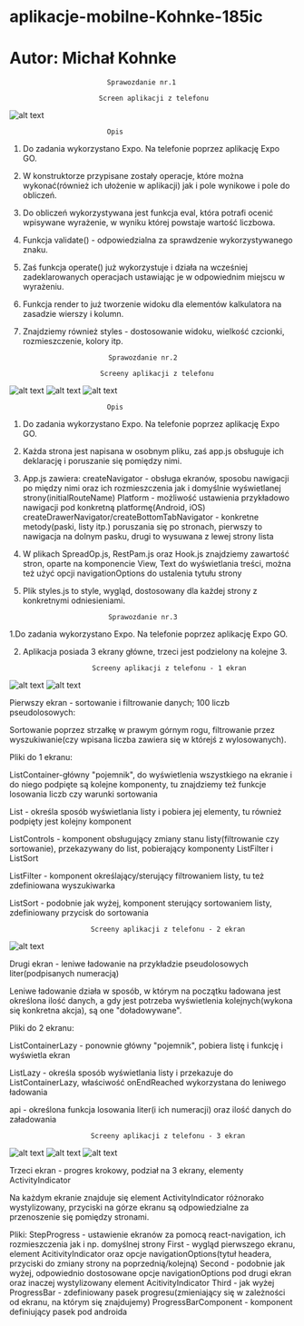 # aplikacje-mobilne-Kohnke-185ic
# Autor: Michał Kohnke

						   	Sprawozdanie nr.1

						  Screen aplikacji z telefonu
![alt text](https://github.com/MichalKohnke/aplikacje-mobilne-Kohnke-185ic/blob/master/lab1/lab1_screeny/appka.jpg)

							Opis
1. Do zadania wykorzystano Expo. Na telefonie poprzez aplikację Expo GO.
2. W konstruktorze przypisane zostały operacje, które można wykonać(również ich ułożenie w aplikacji) jak i pole wynikowe i pole do obliczeń.
3. Do obliczeń wykorzystywana jest funkcja eval, która potrafi ocenić wpisywane wyrażenie, w wyniku której powstaje wartość liczbowa.
4. Funkcja validate() - odpowiedzialna za sprawdzenie wykorzystywanego znaku.
5. Zaś funkcja operate() już wykorzystuje i działa na wcześniej zadeklarowanych operacjach ustawiając je w odpowiednim miejscu w wyrażeniu.
6. Funkcja render to już tworzenie widoku dla elementów kalkulatora na zasadzie wierszy i kolumn.
7. Znajdziemy również styles - dostosowanie widoku, wielkość czcionki, rozmieszczenie, kolory itp.

							Sprawozdanie nr.2

						  Screeny aplikacji z telefonu
![alt text](https://github.com/MichalKohnke/aplikacje-mobilne-Kohnke-185ic/blob/master/labki2/lab2_screeny/1ekran.jpg)
![alt text](https://github.com/MichalKohnke/aplikacje-mobilne-Kohnke-185ic/blob/master/labki2/lab2_screeny/2ekran.jpg)
![alt text](https://github.com/MichalKohnke/aplikacje-mobilne-Kohnke-185ic/blob/master/labki2/lab2_screeny/3ekran.jpg)

							Opis
1. Do zadania wykorzystano Expo. Na telefonie poprzez aplikację Expo GO.
2. Każda strona jest napisana w osobnym pliku, zaś app.js obsługuje ich deklarację i poruszanie się pomiędzy nimi.
3. App.js zawiera: 
	createNavigator - obsługa ekranów, sposobu nawigacji po między nimi oraz ich rozmieszczenia jak i domyślnie wyświetlanej strony(initialRouteName)
	Platform - możliwość ustawienia przykładowo nawigacji pod konkretną platformę(Android, iOS)
	createDrawerNavigator/createBottomTabNavigator - konkretne metody(paski, listy itp.) poruszania się po stronach, pierwszy to nawigacja na dolnym pasku, 	drugi to wysuwana z lewej strony lista 
4. W plikach SpreadOp.js, RestPam.js oraz Hook.js znajdziemy zawartość stron, oparte na komponencie View, Text do wyświetlania treści, można też użyć opcji navigationOptions do ustalenia tytułu strony
5. Plik styles.js to style, wygląd, dostosowany dla każdej strony z konkretnymi odniesieniami.

							Sprawozdanie nr.3
							
1.Do zadania wykorzystano Expo. Na telefonie poprzez aplikację Expo GO.

2. Aplikacja posiada 3 ekrany główne, trzeci jest podzielony na kolejne 3. 

						Screeny aplikacji z telefonu - 1 ekran
![alt text](https://github.com/MichalKohnke/aplikacje-mobilne-Kohnke-185ic/blob/master/labki3/lab3_screeny/listcontainer.jpg)
![alt text](https://github.com/MichalKohnke/aplikacje-mobilne-Kohnke-185ic/blob/master/labki3/lab3_screeny/search.jpg)

Pierwszy ekran - sortowanie i filtrowanie danych; 100 liczb pseudolosowych:

Sortowanie poprzez strzałkę w prawym górnym rogu, filtrowanie przez wyszukiwanie(czy wpisana liczba zawiera się w którejś z wylosowanych).

Pliki do 1 ekranu:

ListContainer-główny "pojemnik", do wyświetlenia wszystkiego na ekranie i do niego podpięte są kolejne komponenty, tu znajdziemy też funkcje losowania liczb czy warunki sortowania

List - określa sposób wyświetlania listy i pobiera jej elementy, tu również podpięty jest kolejny komponent

ListControls - komponent obsługujący zmiany stanu listy(filtrowanie czy sortowanie), przekazywany do list, pobierający komponenty ListFilter i ListSort

ListFilter - komponent określający/sterujący filtrowaniem listy, tu też zdefiniowana wyszukiwarka

ListSort - podobnie jak wyżej, komponent sterujący sortowaniem listy, zdefiniowany przycisk do sortowania

						Screeny aplikacji z telefonu - 2 ekran
![alt text](https://github.com/MichalKohnke/aplikacje-mobilne-Kohnke-185ic/blob/master/labki3/lab3_screeny/lazy.jpg)

Drugi ekran - leniwe ładowanie na przykładzie pseudolosowych liter(podpisanych numeracją)

Leniwe ładowanie działa w sposób, w którym na początku ładowana jest określona ilość danych, a gdy jest potrzeba wyświetlenia kolejnych(wykona się konkretna akcja), są one "doładowywane". 

Pliki do 2 ekranu:

ListContainerLazy - ponownie główny "pojemnik", pobiera listę i funkcję i wyświetla ekran

ListLazy - określa sposób wyświetlania listy i przekazuje do ListContainerLazy, właściwość onEndReached wykorzystana do leniwego ładowania

api - określona funkcja losowania liter(i ich numeracji) oraz ilość danych do załadowania

						Screeny aplikacji z telefonu - 3 ekran
![alt text](https://github.com/MichalKohnke/aplikacje-mobilne-Kohnke-185ic/blob/master/labki3/lab3_screeny/first.jpg)
![alt text](https://github.com/MichalKohnke/aplikacje-mobilne-Kohnke-185ic/blob/master/labki3/lab3_screeny/second.jpg)
![alt text](https://github.com/MichalKohnke/aplikacje-mobilne-Kohnke-185ic/blob/master/labki3/lab3_screeny/third.jpg)

Trzeci ekran - progres krokowy, podział na 3 ekrany, elementy ActivityIndicator

Na każdym ekranie znajduje się element ActivityIndicator różnorako wystylizowany, przyciski na górze ekranu są odpowiedzialne za przenoszenie się pomiędzy stronami.

Pliki:
StepProgress - ustawienie ekranów za pomocą react-navigation, ich rozmieszczenia jak i np. domyślnej strony
First - wygląd pierwszego ekranu, element AcitivityIndicator oraz opcje navigationOptions(tytuł headera, przyciski do zmiany strony na poprzednią/kolejną)
Second - podobnie jak wyżej, odpowiednio dostosowane opcje navigationOptions pod drugi ekran oraz inaczej wystylizowany element AcitivityIndicator
Third - jak wyżej
ProgressBar - zdefiniowany pasek progresu(zmieniający się w zależności od ekranu, na którym się znajdujemy)
ProgressBarComponent - komponent definiujący pasek pod androida
